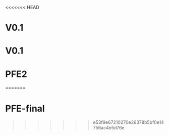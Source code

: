 <<<<<<< HEAD
# V0.1
# V0.1
# PFE2
=======
# PFE-final
>>>>>>> e53f9e67210270e36378b5bf0e14756ac4e5d76e

